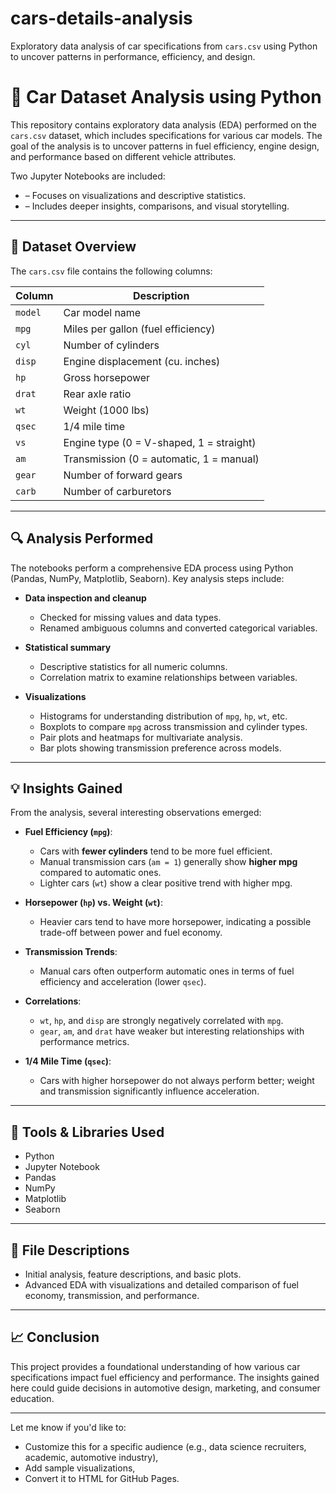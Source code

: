 # cars-details-analysis
Exploratory data analysis of car specifications from `cars.csv` using Python to uncover patterns in performance, efficiency, and design.

# 🚗 Car Dataset Analysis using Python

This repository contains exploratory data analysis (EDA) performed on the `cars.csv` dataset, which includes specifications for various car models. The goal of the analysis is to uncover patterns in fuel efficiency, engine design, and performance based on different vehicle attributes.

Two Jupyter Notebooks are included:

* – Focuses on visualizations and descriptive statistics.
* – Includes deeper insights, comparisons, and visual storytelling.

---

## 📁 Dataset Overview

The `cars.csv` file contains the following columns:

| Column  | Description                              |
| ------- | ---------------------------------------- |
| `model` | Car model name                           |
| `mpg`   | Miles per gallon (fuel efficiency)       |
| `cyl`   | Number of cylinders                      |
| `disp`  | Engine displacement (cu. inches)         |
| `hp`    | Gross horsepower                         |
| `drat`  | Rear axle ratio                          |
| `wt`    | Weight (1000 lbs)                        |
| `qsec`  | 1/4 mile time                            |
| `vs`    | Engine type (0 = V-shaped, 1 = straight) |
| `am`    | Transmission (0 = automatic, 1 = manual) |
| `gear`  | Number of forward gears                  |
| `carb`  | Number of carburetors                    |

---

## 🔍 Analysis Performed

The notebooks perform a comprehensive EDA process using Python (Pandas, NumPy, Matplotlib, Seaborn). Key analysis steps include:

* **Data inspection and cleanup**

  * Checked for missing values and data types.
  * Renamed ambiguous columns and converted categorical variables.
* **Statistical summary**

  * Descriptive statistics for all numeric columns.
  * Correlation matrix to examine relationships between variables.
* **Visualizations**

  * Histograms for understanding distribution of `mpg`, `hp`, `wt`, etc.
  * Boxplots to compare `mpg` across transmission and cylinder types.
  * Pair plots and heatmaps for multivariate analysis.
  * Bar plots showing transmission preference across models.

---

## 💡 Insights Gained

From the analysis, several interesting observations emerged:

* **Fuel Efficiency (`mpg`)**:

  * Cars with **fewer cylinders** tend to be more fuel efficient.
  * Manual transmission cars (`am = 1`) generally show **higher mpg** compared to automatic ones.
  * Lighter cars (`wt`) show a clear positive trend with higher mpg.

* **Horsepower (`hp`) vs. Weight (`wt`)**:

  * Heavier cars tend to have more horsepower, indicating a possible trade-off between power and fuel economy.

* **Transmission Trends**:

  * Manual cars often outperform automatic ones in terms of fuel efficiency and acceleration (lower `qsec`).

* **Correlations**:

  * `wt`, `hp`, and `disp` are strongly negatively correlated with `mpg`.
  * `gear`, `am`, and `drat` have weaker but interesting relationships with performance metrics.

* **1/4 Mile Time (`qsec`)**:

  * Cars with higher horsepower do not always perform better; weight and transmission significantly influence acceleration.

---

## 🧰 Tools & Libraries Used

* Python
* Jupyter Notebook
* Pandas
* NumPy
* Matplotlib
* Seaborn

---

## 📌 File Descriptions

* Initial analysis, feature descriptions, and basic plots.
* Advanced EDA with visualizations and detailed comparison of fuel economy, transmission, and performance.

---

## 📈 Conclusion

This project provides a foundational understanding of how various car specifications impact fuel efficiency and performance. The insights gained here could guide decisions in automotive design, marketing, and consumer education.

---

Let me know if you'd like to:

* Customize this for a specific audience (e.g., data science recruiters, academic, automotive industry),
* Add sample visualizations,
* Convert it to HTML for GitHub Pages.
